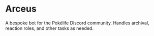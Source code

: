 # Arceus

A bespoke bot for the Pokélife Discord community. Handles archival, reaction roles, and other tasks as needed.
